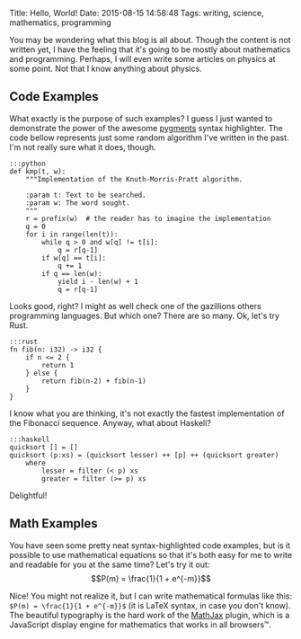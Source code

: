 Title: Hello, World!
Date: 2015-08-15 14:58:48
Tags: writing, science, mathematics, programming

You may be wondering what this blog is all about. Though the content is not written yet, I have the feeling that it's going to be mostly about mathematics and programming. Perhaps, I will even write some articles on physics at some point. Not that I know anything about physics.

## Code Examples

What exactly is the purpose of such examples? I guess I just wanted to demonstrate the power of the awesome [pygments](http://pygments.org/) syntax highlighter. The code bellow represents just some random algorithm I've written in the past. I'm not really sure what it does, though.

    :::python
    def kmp(t, w):
        """Implementation of the Knuth-Morris-Pratt algorithm.

        :param t: Text to be searched.
        :param w: The word sought.
        """
        r = prefix(w)  # the reader has to imagine the implementation
        q = 0
        for i in range(len(t)):
            while q > 0 and w[q] != t[i]:
                q = r[q-1]
            if w[q] == t[i]:
                q += 1
            if q == len(w):
                yield i - len(w) + 1
                q = r[q-1]

Looks good, right? I might as well check one of the gazillions others programming languages. But which one? There are so many. Ok, let's try Rust.

    :::rust
    fn fib(n: i32) -> i32 {
        if n <= 2 {
            return 1
        } else {
            return fib(n-2) + fib(n-1)
        }
    }

I know what you are thinking, it's not exactly the fastest implementation of the Fibonacci sequence. Anyway, what about Haskell?

    :::haskell
    quicksort [] = []
    quicksort (p:xs) = (quicksort lesser) ++ [p] ++ (quicksort greater)
        where
            lesser = filter (< p) xs
            greater = filter (>= p) xs

Delightful!

## Math Examples

You have seen some pretty neat syntax-highlighted code examples, but is it possible to use mathematical equations so that it's both easy for me to write and readable for you at the same time? Let's try it out: $$P(m) = \frac{1}{1 + e^{-m}}$$

Nice! You might not realize it, but I can write mathematical formulas like this: `$P(m) = \frac{1}{1 + e^{-m}}$` (it is LaTeX syntax, in case you don't know). The beautiful typography is the hard work of the [MathJax](https://www.mathjax.org/) plugin, which is a JavaScript display engine for mathematics that works in all browsers™.
